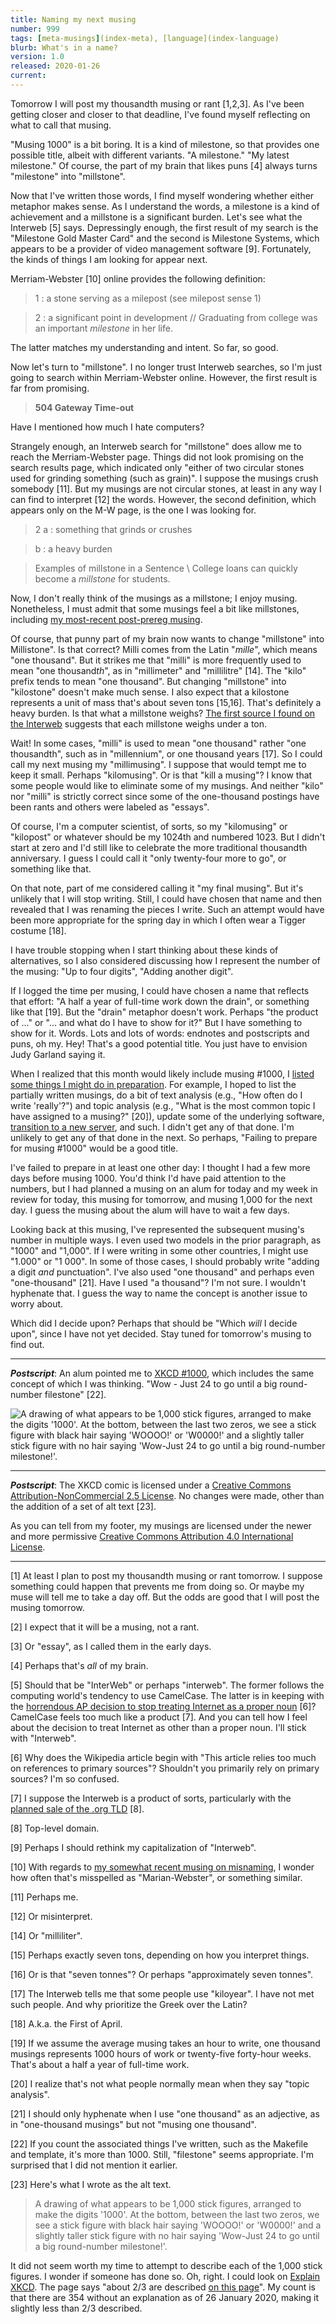 ```yaml
---
title: Naming my next musing
number: 999
tags: [meta-musings](index-meta), [language](index-language)
blurb: What's in a name?
version: 1.0
released: 2020-01-26 
current: 
---
```

Tomorrow I will post my thousandth musing or rant [1,2,3].  As I've
been getting closer and closer to that deadline, I've found myself
reflecting on what to call that musing.

"Musing 1000" is a bit boring.  It is a kind of milestone, so that provides
one possible title, albeit with different variants.  "A milestone."  "My
latest milestone."  Of course, the part of my brain that likes puns [4] 
always turns "milestone" into "millstone".

Now that I've written those words, I find myself wondering whether
either metaphor makes sense.  As I understand the words,
a milestone is a kind of achievement and a millstone is a significant
burden.  Let's see what the Interweb [5] says.  Depressingly enough,
the first result of my search is the "Milestone Gold Master Card"
and the second is Milestone Systems, which appears to be a provider
of video management software [9].  Fortunately, the kinds of things
I am looking for appear next.

Merriam-Webster [10] online provides the following definition:

> 1 : a stone serving as a milepost (see milepost sense 1)

> 2 : a significant point in development // Graduating from college was an important *milestone* in her life.

The latter matches my understanding and intent.  So far, so good.

Now let's turn to "millstone".  I no longer trust Interweb searches,
so I'm just going to search within Merriam-Webster online.  However,
the first result is far from promising.

> **504 Gateway Time-out**

Have I mentioned how much I hate computers?

Strangely enough, an Interweb search for "millstone" does allow me
to reach the Merriam-Webster page.  Things did not look promising
on the search results page, which indicated only "either of two
circular stones used for grinding something (such as grain)".  I
suppose the musings crush somebody [11].  But my musings are not
circular stones, at least in any way I can find to interpret [12]
the words.  However, the second definition, which appears only on
the M-W page, is the one I was looking for.

> 2 a : something that grinds or crushes

> b : a heavy burden

> Examples of millstone in a Sentence \\ College loans can quickly become a *millstone* for students.  

Now, I don't really think of the musings as a millstone; I enjoy
musing.  Nonetheless, I must admit that some musings feel a bit like millstones,
including [my most-recent post-prereg musing](post-prereg-2020S).

Of course, that punny part of my brain now wants to change "millstone"
into Millistone".  Is that correct?  Milli comes from the Latin
"_mille_", which means "one thousand". But it strikes me that "milli"
is more frequently used to mean "one thousand*th*", as in "millimeter"
and "millilitre" [14].  The "kilo" prefix tends to mean "one thousand".
But changing "millstone" into "kilostone" doesn't make much sense.  I
also expect that a kilostone represents a unit of mass that's about
seven tons [15,16].  That's definitely a heavy burden.  Is that what
a millstone weighs?  [The first source I found on the Interweb](http://hudsonvalleygeologist.blogspot.com/2014/12/how-much-does-millstone-weigh.html)
suggests that each millstone weighs under a ton.

Wait!  In some cases, "milli" is used to mean "one thousand" rather 
"one thousandth", such as in "millennium", or one thousand years [17].
So I could call my next musing my "millimusing".  I suppose that would
tempt me to keep it small.  Perhaps "kilomusing".  Or is that
"kill a musing"?  I know that some people would like to eliminate
some of my musings.  And neither "kilo" nor "milli" is strictly correct
since some of the one-thousand postings have been rants and others
were labeled as "essays".

Of course, I'm a computer scientist, of sorts, so my "kilomusing"
or "kilopost" or whatever should be my 1024th and numbered 1023.
But I didn't start at zero and I'd still like to celebrate the more
traditional thousandth anniversary.  I guess I could call it "only
twenty-four more to go", or something like that.

On that note, part of me considered calling it "my final musing".
But it's unlikely that I will stop writing.  Still, I could have
chosen that name and then revealed that I was renaming the pieces
I write.  Such an attempt would have been more appropriate for the
spring day in which I often wear a Tigger costume [18].

I have trouble stopping when I start thinking about these kinds of
alternatives, so I also considered discussing how I represent the
number of the musing: "Up to four digits", "Adding another digit".

If I logged the time per musing, I could have chosen a name that
reflects that effort: "A half a year of full-time work down the
drain", or something like that [19].  But the "drain" metaphor
doesn't work.  Perhaps "the product of ..." or "... and what do I
have to show for it?"  But I have something to show for it.  Words.
Lots and lots of words: endnotes and postscripts and puns, oh my.
Hey!  That's a good potential title.  You just have to envision
Judy Garland saying it.

When I realized that this month would likely include musing #1000,
I [listed some things I might do in preparation](another-month-2019-01-12).
For example, I hoped to list the partially written musings, do a bit of
text analysis (e.g., "How often do I write 'really'?") and topic
analysis (e.g., "What is the most common topic I have assigned to a
musing?" [20]), update some of the underlying software, [transition
to a new server](farewell-mathlan-web-server-2020-01-12), and such.
I didn't get any of that done.  I'm unlikely to get any of that done in
the next.  So perhaps, "Failing to prepare for musing #1000" would be
a good title.

I've failed to prepare in at least one other day: I thought I had
a few more days before musing 1000.  You'd think I'd have paid
attention to the numbers, but I had planned a musing on an alum for
today and my week in review for today, this musing for tomorrow,
and musing 1,000 for the next day.  I guess the musing about the
alum will have to wait a few days.

Looking back at this musing, I've represented the subsequent musing's number
in multiple ways.  I even used two models in the prior paragraph,
as "1000" and "1,000".  If I were writing in some other countries,
I might use "1.000" or "1 000".  In some of those cases, I should
probably write "adding a digit *and* punctuation".  I've also used
"one thousand" and perhaps even "one-thousand" [21].  Have I used
"a thousand"?  I'm not sure.  I wouldn't hyphenate that.  I guess
the way to name the concept is another issue to worry about.

Which did I decide upon?  Perhaps that should be "Which *will* I
decide upon", since I have not yet decided.  Stay tuned for tomorrow's
musing to find out.

---

**_Postscript_**: An alum pointed me to [XKCD
#1000](https://xkcd.com/1000/), which includes the same concept of
which I was thinking.  "Wow - Just 24 to go until a big round-number
filestone" [22].

<img src="https://imgs.xkcd.com/comics/1000_comics.png" alt="A drawing of what appears to be 1,000 stick figures, arranged to make the digits '1000'.  At the bottom, between the last two zeros, we see a stick figure with black hair saying 'WOOOO!' or 'W0000!' and a slightly taller stick figure with no hair saying 'Wow-Just 24 to go until a big round-number milestone!'.">

---

**_Postscript_**: The XKCD comic is licensed under a [Creative Commons Attribution-NonCommercial 2.5 License](https://creativecommons.org/licenses/by-nc/2.5/).   No changes were made, other than the addition of a set of alt text [23].

As you can tell from my footer, my musings are licensed under the newer and more permissive [Creative Commons Attribution 4.0 International License](https://creativecommons.org/licenses/by/4.0/).

---

[1] At least I plan to post my thousandth musing or rant tomorrow.  I suppose
something could happen that prevents me from doing so.  Or maybe my muse will
tell me to take a day off.  But the odds are good that I will post the musing
tomorrow.

[2] I expect that it will be a musing, not a rant.  

[3] Or "essay", as I called them in the early days.

[4] Perhaps that's *all* of my brain.

[5] Should that be "InterWeb" or perhaps "interweb".  The former
follows the computing world's tendency to use CamelCase.  The latter
is in keeping with the [horrendous AP decision to stop treating
Internet as a proper
noun](https://en.wikipedia.org/wiki/Capitalization_of_Internet)
[6]?  CamelCase feels too much like a product [7].  And you can tell
how I feel about the decision to treat Internet as other than a proper
noun.  I'll stick with "Interweb".

[6] Why does the Wikipedia article begin with "This article relies
too much on references to primary sources"?  Shouldn't you primarily
rely on primary sources?  I'm so confused.

[7] I suppose the Interweb is a product of sorts, particularly with the
[planned sale of the .org TLD](https://slate.com/technology/2020/01/what-to-know-about-the-controversy-over-the-sale-of-org.html) [8].

[8] Top-level domain.

[9] Perhaps I should rethink my capitalization of "Interweb".

[10] With regards to [my somewhat recent musing on misnaming](misnaming-2019-12-08), I wonder how often that's misspelled as "Marian-Webster", or something similar.

[11] Perhaps me.

[12] Or misinterpret.

[14] Or "milliliter".

[15] Perhaps exactly seven tons, depending on how you interpret things.

[16] Or is that "seven tonnes"?  Or perhaps "approximately seven tonnes".

[17] The Interweb tells me that some people use "kiloyear".  I have not
met such people.  And why prioritize the Greek over the Latin?

[18] A.k.a. the First of April.

[19] If we assume the average musing takes an hour to write, one thousand
musings represents 1000 hours of work or twenty-five forty-hour weeks.
That's about a half a year of full-time work.

[20] I realize that's not what people normally mean when they say
"topic analysis".

[21] I should only hyphenate when I use "one thousand" as an adjective,
as in "one-thousand musings" but not "musing one thousand".

[22] If you count the associated things I've written, such as the Makefile
and template, it's more than 1000.  Still, "filestone" seems appropriate.
I'm surprised that I did not mention it earlier.

[23] Here's what I wrote as the alt text.

> A drawing of what appears to be 1,000 stick figures, arranged to make the digits '1000'.  At the bottom, between the last two zeros, we see a stick figure with black hair saying 'WOOOO!' or 'W0000!' and a slightly taller stick figure with no hair saying 'Wow-Just 24 to go until a big round-number milestone!'.

It did not seem worth my time to attempt to describe each of the 1,000 stick
figures.  I wonder if someone has done so.  Oh, right. I could look on
[Explain XKCD](https://www.explainxkcd.com/wiki/index.php/1000:_1000_Comics).
The page says "about 2/3 are described [on this page](https://www.explainxkcd.com/wiki/index.php/1000:_1000_Comics/1000_characters)".  My count is that there are 354 without an explanation as of 26 January 2020, making it slightly less than 2/3 described.
